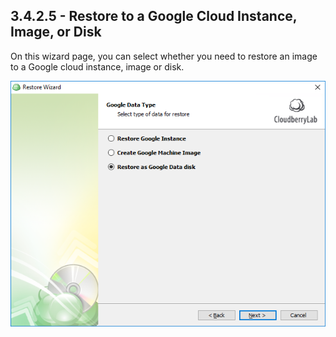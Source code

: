 ## 3.4.2.5 - Restore to a Google Cloud Instance, Image, or Disk

On this wizard page, you can select whether you need to restore an image to a Google cloud instance, image or disk.

![](/assets/restore-google-select.png)



